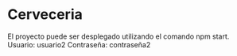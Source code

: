# Cerveceria
El proyecto puede ser desplegado utilizando el comando npm start.
Usuario: usuario2
Contraseña: contraseña2
